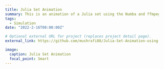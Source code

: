 ```yaml
---
title: Julia Set Animation
summary: This is an animation of a Julia set using the Numba and ffmpeg in a Jupyter-notebook environment. 
tags:
  - Simulation 
date: "2022-2-16T00:00:00Z"

# Optional external URL for project (replaces project detail page).
external_link: https://github.com/mushrafi88/Julia-Set-Animation-using-Cuda-Acceleration

image:
  caption: Julia Set Animation
  focal_point: Smart
---
```

